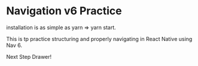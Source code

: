 # Navigation v6 Practice

installation is as simple as yarn => yarn start.

This is tp practice structuring and properly navigating in React Native using Nav 6.

Next Step Drawer!
